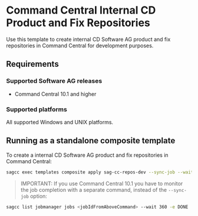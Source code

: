 <!-- Copyright 2013 - 2018 Software AG, Darmstadt, Germany and/or its licensors

   SPDX-License-Identifier: Apache-2.0

    Licensed under the Apache License, Version 2.0 (the "License");
    you may not use this file except in compliance with the License.
    You may obtain a copy of the License at

        http://www.apache.org/licenses/LICENSE-2.0

    Unless required by applicable law or agreed to in writing, software
    distributed under the License is distributed on an "AS IS" BASIS,
     WITHOUT WARRANTIES OR CONDITIONS OF ANY KIND, either express or implied.
     See the License for the specific language governing permissions and

     limitations under the License.                                                  

-->
# Command Central Internal CD Product and Fix Repositories

Use this template to create internal CD Software AG product and fix repositories in Command Central for development purposes.

## Requirements

### Supported Software AG releases

* Command Central 10.1 and higher

### Supported platforms

All supported Windows and UNIX platforms.

## Running as a standalone composite template

To create a internal CD Software AG product and fix repositories in Command Central:

```bash
sagcc exec templates composite apply sag-cc-repos-dev --sync-job --wait 360
```

> IMPORTANT: If you use Command Central 10.1 you have to monitor the job completion with a separate command, instead of the `--sync-job` option:

```bash
sagcc list jobmanager jobs <jobIdFromAboveCommand> --wait 360 -e DONE
```